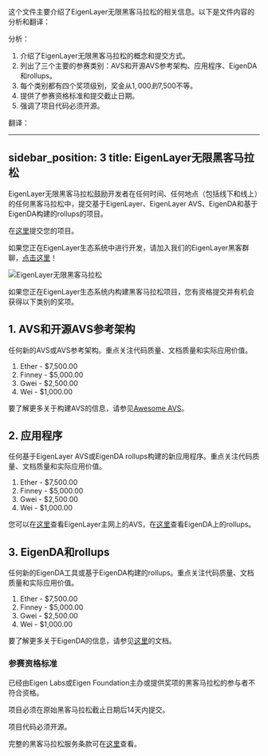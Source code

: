 这个文件主要介绍了EigenLayer无限黑客马拉松的相关信息。以下是文件内容的分析和翻译：

分析：
1. 介绍了EigenLayer无限黑客马拉松的概念和提交方式。
2. 列出了三个主要的参赛类别：AVS和开源AVS参考架构、应用程序、EigenDA和rollups。
3. 每个类别都有四个奖项级别，奖金从$1,000到$7,500不等。
4. 提供了参赛资格标准和提交截止日期。
5. 强调了项目代码必须开源。

翻译：

---
sidebar_position: 3
title: EigenLayer无限黑客马拉松
---

EigenLayer无限黑客马拉松鼓励开发者在任何时间、任何地点（包括线下和线上）的任何黑客马拉松中，提交基于EigenLayer、EigenLayer AVS、EigenDA和基于EigenDA构建的rollups的项目。

在[这里](https://airtable.com/appnYZo360sWuEYLS/shrrnj9BWIPevjc5c)提交您的项目。

如果您正在EigenLayer生态系统中进行开发，请加入我们的EigenLayer黑客群聊，[点击这里](https://airtable.com/appnYZo360sWuEYLS/shrz6Pstds7EXjC5N)！

![EigenLayer无限黑客马拉松](/img/infinite-hackathon.png)

如果您正在EigenLayer生态系统内构建黑客马拉松项目，您有资格提交并有机会获得以下类别的奖项。

## 1. AVS和开源AVS参考架构

任何新的AVS或AVS参考架构。重点关注代码质量、文档质量和实际应用价值。

1. Ether - $7,500.00
2. Finney - $5,000.00
3. Gwei - $2,500.00
4. Wei - $1,000.00

要了解更多关于构建AVS的信息，请参见[Awesome AVS](https://github.com/Layr-Labs/awesome-avs)。

## 2. 应用程序

任何基于EigenLayer AVS或EigenDA rollups构建的新应用程序。重点关注代码质量、文档质量和实际应用价值。

1. Ether - $7,500.00
2. Finney - $5,000.00
3. Gwei - $2,500.00
4. Wei - $1,000.00

您可以在[这里](https://www.eigenlayer.xyz/ecosystem?category=AVS)查看EigenLayer主网上的AVS，在[这里](https://www.eigenlayer.xyz/ecosystem?category=EigenDA)查看EigenDA上的rollups。

## 3. EigenDA和rollups

任何新的EigenDA工具或基于EigenDA构建的rollups。重点关注代码质量、文档质量和实际应用价值。

1. Ether - $7,500.00
2. Finney - $5,000.00
3. Gwei - $2,500.00
4. Wei - $1,000.00

要了解更多关于EigenDA的信息，请参见[这里](https://docs.eigenlayer.xyz/eigenda/overview)的文档。

### 参赛资格标准

已经由Eigen Labs或Eigen Foundation主办或提供奖项的黑客马拉松的参与者不符合资格。

项目必须在原始黑客马拉松截止日期后14天内提交。

项目代码必须开源。

完整的黑客马拉松服务条款可在[这里](https://docs.google.com/document/d/1ZmW_WakvPobyps5XP_fkNs_AEAyXp-bq/edit?usp=sharing&ouid=115843462632021279280&rtpof=true&sd=true)查看。